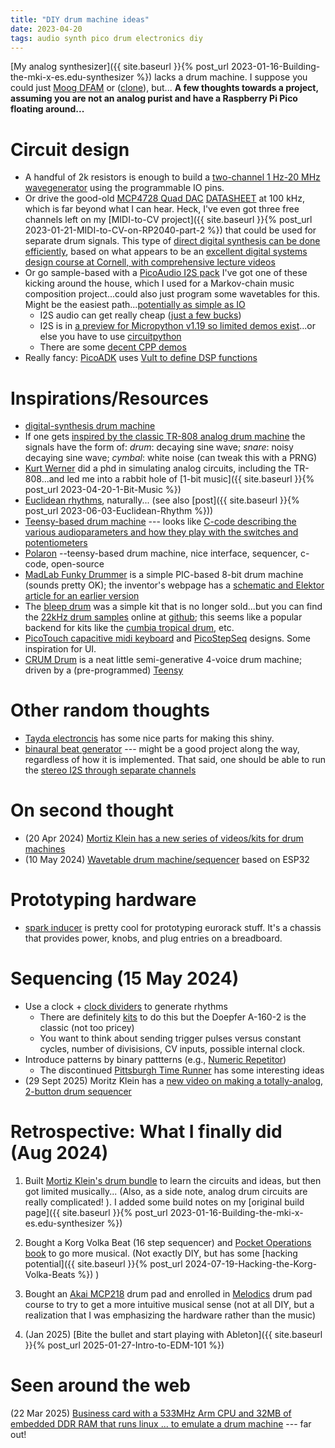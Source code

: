 ```yaml
---
title: "DIY drum machine ideas"
date: 2023-04-20
tags: audio synth pico drum electronics diy
---
```


[My analog synthesizer]({{ site.baseurl }}{% post_url 2023-01-16-Building-the-mki-x-es.edu-synthesizer %}) lacks a drum machine.  I suppose you could just [Moog DFAM](https://www.moogmusic.com/products/dfam-drummer-another-mother) or ([clone](https://www.synthtopia.com/content/2023/05/26/behringer-edge-now-shipping-with-199-list-price/)), but... **A few thoughts towards a project, assuming you are not an analog purist and have a Raspberry Pi Pico floating around...**

# Circuit design

* A handful of 2k resistors is enough to build a [two-channel 1 Hz-20 MHz wavegenerator](https://www.instructables.com/Arbitrary-Wave-Generator-With-the-Raspberry-Pi-Pic/) using the programmable IO pins. 
* Or drive the good-old [MCP4728 Quad DAC](https://www.adafruit.com/product/4470) [DATASHEET](https://ww1.microchip.com/downloads/en/DeviceDoc/22187E.pdf) at 100 kHz, which is far beyond what I can hear.  Heck, I've even got three free channels left on my [MIDI-to-CV project]({{ site.baseurl }}{% post_url 2023-01-21-MIDI-to-CV-on-RP2040-part-2 %}) that could be used for separate drum signals.  This type of [direct digital synthesis can be done efficiently](https://vanhunteradams.com/Pico/TimerIRQ/SPI_DDS.html), based on what appears to be an [excellent digital systems design course at Cornell, with comprehensive lecture videos](https://www.youtube.com/playlist?list=PLDqMkB5cbBA5oDg8VXM110GKc-CmvUqEZ)
* Or go sample-based with a [PicoAudio I2S pack](https://shop.pimoroni.com/en-us/products/pico-audio-pack) I've got one of these kicking around the house, which I used for a Markov-chain music composition project...could also just program some wavetables for this.  Might be the easiest path...[potentially as simple as IO](https://github.com/todbot/circuitpython-tricks/blob/main/larger-tricks/pidaydrummachine.py)
    * I2S audio can get really cheap ([just a few bucks](https://www.aliexpress.us/item/3256802711963831.html?gatewayAdapt=glo2usa4itemAdapt&_randl_shipto=US))
    * I2S is in [a preview for Micropython v1.19 so limited demos exist](https://github.com/miketeachman/micropython-i2s-examples)...or else you have to use [circuitpython](https://learn.adafruit.com/mp3-playback-rp2040/pico-i2s-mp3)
    * There are some [decent CPP demos](https://github.com/pimoroni/pimoroni-pico/blob/main/examples/pico_audio/demo.cpp)
* Really fancy: [PicoADK](https://github.com/DatanoiseTV/PicoADK-Hardware) uses [Vult to define DSP functions](https://www.vult-dsp.com/vult-language)

# Inspirations/Resources

* [digital-synthesis drum machine](https://www.youtube.com/watch?v=A_Bv5Ad-Cy8)
* If one gets [inspired by the classic TR-808 analog drum machine](http://mickeydelp.com/blog/anatomy-of-a-drum-machine)  the signals have the form of: *drum*: decaying sine wave; *snare*: noisy decaying sine wave; *cymbal*: white noise (can tweak this with a PRNG)
* [Kurt Werner](https://ccrma.stanford.edu/~kwerner/) did a phd in simulating analog circuits, including the TR-808...and led me into a rabbit hole of [1-bit music]({{ site.baseurl }}{% post_url 2023-04-20-1-Bit-Music %})
* [Euclidean rhythms](https://en.wikipedia.org/wiki/Euclidean_rhythm), naturally... (see also [post]({{ site.baseurl }}{% post_url 2023-06-03-Euclidean-Rhythm %}))
* [Teensy-based drum machine](https://cdm.link/2023/02/diy-drum-machine-teensy/) --- looks like [C-code describing the various audioparameters and how they play with the switches and potentiometers](https://github.com/albnys/Drum-Machine/blob/main/Drum_machine.ino)
* [Polaron](https://github.com/zueblin/Polaron) --teensy-based drum machine, nice interface, sequencer, c-code, open-source
* [MadLab Funky Drummer](https://www.tindie.com/products/madlab/funky-drummer-kit/) is a simple PIC-based 8-bit drum machine (sounds pretty OK); the inventor's webpage has a [schematic and Elektor article for an earlier version](http://www.madlab.org/kits/drummer.html)
* The [bleep drum](https://bleeplabs.com/product/the-bleep-drum/) was a simple kit that is no longer sold...but you can find the [22kHz drum samples](http://bleeplabs.com/2013/04/07/putting-your-own-samples-in-the-bleep-drum/) online at [github](https://github.com/BleepLabs/Bleep-Drum); this seems like a popular backend for kits like the [cumbia tropical drum](https://www.tindie.com/products/oficinadesonido/hanan-cumbia-tropical-drum-machine/), etc.
* [PicoTouch capacitive midi keyboard](https://www.tindie.com/products/todbot/picotouch-capsense-midi-keyboard-for-raspi-pico/) and [PicoStepSeq](https://www.tindie.com/products/todbot/picostepseq-pcb/) designs.  Some inspiration for UI.   
* [CRUM Drum](https://www.thonk.co.uk/shop/crum-drum/) is a neat little semi-generative 4-voice drum machine; driven by a (pre-programmed) [Teensy](https://www.sparkfun.com/products/16996)


# Other random thoughts

* [Tayda electroncis](https://www.taydaelectronics.com) has some nice parts for making this shiny.
* [binaural beat generator](https://syntherjack.net/binaural-beat-generator-1-5-arduino/) --- might be a good project along the way, regardless of how it is implemented. That said, one should be able to run the [stereo I2S through separate channels](https://github.com/elehobica/pico_sine_wave_i2s_32b/blob/main/my_pico_audio_i2s/audio_i2s.pio)

# On second thought

- (20 Apr 2024)  [Mortiz Klein has a new series of videos/kits for drum machines](https://www.youtube.com/playlist?list=PLHeL0JWdJLvQZb-Zapy-OnCdbzCdM2R4-)
- (10 May 2024) [Wavetable drum machine/sequencer](https://github.com/zircothc/DRUM_2004_V1?tab=readme-ov-file) based on ESP32

# Prototyping hardware

- [spark inducer](https://protorack.de/modules/spark-inducer) is pretty cool for prototyping eurorack stuff.  It's a chassis that provides power, knobs, and plug entries on a breadboard.

# Sequencing (15 May 2024)

- Use a clock + [clock dividers](https://www.youtube.com/watch?v=up5f4npoobQ) to generate rhythms
    - There are definitely [kits](https://4mscompany.com/rcd-kit.php?c=11) to do this but the Doepfer A-160-2 is the classic (not too pricey)
    - You want to think about sending trigger pulses versus constant cycles, number of divisisions, CV inputs, possible internal clock.  
- Introduce patterns by binary pattterns (e.g., [Numeric Repetitor](https://manuals.noiseengineering.us/nr/))
    - The discontinued [Pittsburgh Time Runner](https://pittsburghmodular.com/timerunner) has some interesting ideas
- (29 Sept 2025) Moritz Klein has a [new video on making a totally-analog, 2-button drum sequencer](https://www.youtube.com/watch?v=s9HKXLPiX0w) 

# Retrospective: What I finally did (Aug 2024)

1. Built [Mortiz Klein's drum bundle](https://www.thonk.co.uk/shop/mki-erica-edu-drums/) to learn the circuits and ideas, but then got limited musically... (Also, as a side note, analog drum circuits are really complicated! ).  I added some build notes on my [original build page]({{ site.baseurl }}{% post_url 2023-01-16-Building-the-mki-x-es.edu-synthesizer %}) 

2. Bought a Korg Volka Beat (16 step sequencer) and [Pocket Operations book](https://amzn.to/3WQyrf1) to go more musical. (Not exactly DIY, but has some [hacking potential]({{ site.baseurl }}{% post_url 2024-07-19-Hacking-the-Korg-Volka-Beats %}) )

3. Bought an [Akai MCP218](https://amzn.to/3AFBrDp) drum pad and enrolled in [Melodics](https://melodics.com) drum pad course to try to get a more intuitive musical sense (not at all DIY, but a realization that I was emphasizing the hardware rather than the music)

4. (Jan 2025) [Bite the bullet and start playing with Ableton]({{ site.baseurl }}{% post_url 2025-01-27-Intro-to-EDM-101 %})

# Seen around the web

(22 Mar 2025) [Business card with a 533MHz Arm CPU and 32MB of embedded DDR RAM that runs linux ... to emulate a drum machine](https://www.hackster.io/news/impressing-potential-clients-with-an-electronic-drum-kit-on-a-business-card-748d7e41b40c) --- far out!
